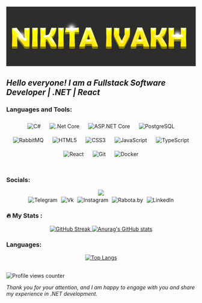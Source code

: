 [![Header](https://github.com/NikitaIvakh/NikitaIvakh/blob/main/assets/Picture.jpeg)](https://www.linkedin.com/in/nikita-ivakh-83b147263/)

## *Hello everyone! I am a Fullstack Software Developer | .NET | React*

### Languages and Tools:
<div align="center">  
  <a href="https://docs.microsoft.com/en-us/dotnet/csharp/" target="_blank" style="text-decoration: none">
    <img style="margin: 10px; border: none; outline: none; text-decoration: none" src="https://profilinator.rishav.dev/skills-assets/csharp-original.svg" alt="C#" height="50" />
  </a>
  <a href="https://dotnet.microsoft.com/download" target="_blank" style="text-decoration: none">
    <img style="margin: 10px; border: none; outline: none; text-decoration: none" src="https://profilinator.rishav.dev/skills-assets/dotnetcore.png" alt=".Net Core" height="50" />
  </a>
  <a href="https://en.wikipedia.org/wiki/ASP.NET_Core" style="text-decoration: none">
    <img style="margin: 10px; border: none; outline: none; text-decoration: none" src="https://codeopinion.com/wp-content/uploads/2017/06/Bitmap-MEDIUM_ASP.NET-Core-MVC-Logo_2colors_Square_Boxed_RGB.png" alt="ASP.NET Core" height="50"/>
  </a>
  <a href="https://www.postgresql.org/" target="_blank" style="text-decoration: none">
    <img style="margin: 10px; border: none; outline: none; text-decoration: none" src="https://profilinator.rishav.dev/skills-assets/postgresql-original-wordmark.svg" alt="PostgreSQL" height="50" />
  </a>
  <a href="https://www.rabbitmq.com/" target="_blank" style="text-decoration: none">
    <img style="margin: 10px; border: none; outline: none; text-decoration: none" src="https://profilinator.rishav.dev/skills-assets/rabbitmq-icon.svg" alt="RabbitMQ" height="50" />
  </a>
  <a href="https://en.wikipedia.org/wiki/HTML5" target="_blank" style="text-decoration: none">
    <img style="margin: 10px; border: none; outline: none; text-decoration: none" src="https://profilinator.rishav.dev/skills-assets/html5-original-wordmark.svg" alt="HTML5" height="50" />
  </a>
  <a href="https://www.w3schools.com/css/" target="_blank" style="text-decoration: none">
    <img style="margin: 10px; border: none; outline: none; text-decoration: none" src="https://profilinator.rishav.dev/skills-assets/css3-original-wordmark.svg" alt="CSS3" height="50" />
  </a>
  <a href="https://www.javascript.com/" target="_blank" style="text-decoration: none">
    <img style="margin: 10px; border: none; outline: none; text-decoration: none" src="https://profilinator.rishav.dev/skills-assets/javascript-original.svg" alt="JavaScript" height="50" />
  </a>
  <a href="https://www.typescriptlang.org/" target="_blank" style="text-decoration: none">
    <img style="margin: 10px; border: none; outline: none; text-decoration: none" src="https://profilinator.rishav.dev/skills-assets/typescript-original.svg" alt="TypeScript" height="50" />
  </a>
  <a href="https://reactjs.org/" target="_blank" style="text-decoration: none">
    <img style="margin: 10px; border: none; outline: none; text-decoration: none" src="https://profilinator.rishav.dev/skills-assets/react-original-wordmark.svg" alt="React" height="50" />
  </a>
  <a href="https://github.com/" target="_blank" style="text-decoration: none">
    <img style="margin: 10px; border: none; outline: none; text-decoration: none" src="https://profilinator.rishav.dev/skills-assets/git-scm-icon.svg" alt="Git" height="50" />
  </a>
  <a href="https://www.docker.com/" target="_blank" style="text-decoration: none">
    <img style="margin: 10px; border: none; outline: none; text-decoration: none" src="https://profilinator.rishav.dev/skills-assets/docker-original-wordmark.svg" alt="Docker" height="50" />
  </a>
</div>

<br>

### Socials:
<div id="header" align="center">
  <img src="https://media.giphy.com/media/M9gbBd9nbDrOTu1Mqx/giphy.gif" width="100"/>
<div id="badges" style="display: flex; justify-content: center; gap: 10px;">
  <a href="https://t.me/Nikita_Ivakh" target="_blank" style="text-decoration: none">
    <img style="border: none; outline: none;" src="https://img.shields.io/badge/-Telegram-090909?style=for-the-badge&logo=telegram&logoColor=27A0D9&logoColor=B4068E" alt="Telegram"/>
  </a>
   <a href="https://vk.com/nikita.ivakh" target="_blank" style="text-decoration: none">
    <img style="border: none; outline: none;" src="https://img.shields.io/badge/-Vkontakte-090909?style=for-the-badge&logo=Vk&logoColor=4F7DB3" alt="Vk"/>
  </a>
  <a href="https://www.instagram.com/nikita.ivakh1337/" target="_blank" style="text-decoration: none">
    <img style="border: none; outline: none;" src="https://img.shields.io/badge/-Instagram-090909?style=for-the-badge&logo=instagram&logoColor=B4068E" alt="Instagram"/>
  </a>
  <a href="https://rabota.by/resume/6a9cf7c9ff0c5c75be0039ed1f32437465506e" target="_blank" style="text-decoration: none">
    <img style="border: none; outline: none;" src="https://img.shields.io/badge/-Rabota.by-090909?style=for-the-badge&logo=rabotaby&logoColor=FF6600" alt="Rabota.by"/>
  </a>
  <a href="https://www.linkedin.com/in/nikita-ivakh-83b147263/" target="_blank" style="text-decoration: none">
    <img style="border: none; outline: none;" src="https://img.shields.io/badge/LinkedIn-090909?style=for-the-badge&logo=linkedin&logoColor=white" alt="LinkedIn"/>
  </a>
</div>
</div>

### :fire: My Stats :
<div align="center">
  <a href="https://git.io/streak-stats" target="_blank">
    <img src="https://github-readme-streak-stats.herokuapp.com/?user=NikitaIvakh" alt="GitHub Streak"/>
  </a>
  <a href="https://github.com/anuraghazra/github-readme-stats" target="_blank">
    <img src="https://github-readme-stats.vercel.app/api?username=NikitaIvakh" alt="Anurag's GitHub stats"/>
  </a>
</div>

### Languages:
<div align="center">
  <a href="https://github.com/anuraghazra/github-readme-stats" target="_blank">
    <img src="https://github-readme-stats.vercel.app/api/top-langs/?username=NikitaIvakh&layout=compact&theme=vision-friendly-white" alt="Top Langs"/>
  </a>
</div>

<br/>  


![Profile views counter](https://komarev.com/ghpvc/?username=NikitaIvakh&&style=flat-square)

*Thank you for your attention, and I am happy to engage with you and share my experience in .NET development.*
